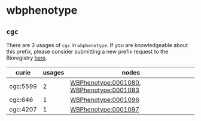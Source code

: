 # wbphenotype

## `cgc`

There are 3 usages of `cgc` in `wbphenotype`.
If you are knowledgeable about this prefix, please consider submitting a new prefix
request to the Bioregistry [here](https://github.com/biopragmatics/bioregistry/issues/new?assignees=cthoyt&labels=New%2CPrefix&template=new-prefix.yml&title=%5BResource%5D%3A%20cgc).

| curie    |   usages | nodes                                                                                                                                                |
|----------|----------|------------------------------------------------------------------------------------------------------------------------------------------------------|
| cgc:5599 |        2 | [WBPhenotype:0001080](http://purl.obolibrary.org/obo/WBPhenotype_0001080), [WBPhenotype:0001083](http://purl.obolibrary.org/obo/WBPhenotype_0001083) |
| cgc:646  |        1 | [WBPhenotype:0001096](http://purl.obolibrary.org/obo/WBPhenotype_0001096)                                                                            |
| cgc:4207 |        1 | [WBPhenotype:0001097](http://purl.obolibrary.org/obo/WBPhenotype_0001097)                                                                            |

